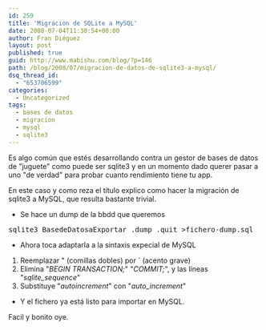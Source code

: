 ```yaml
---
id: 259
title: 'Migracion de SQLite a MySQL'
date: 2008-07-04T11:30:54+00:00
author: Fran Diéguez
layout: post
published: true
guid: http://www.mabishu.com/blog/?p=146
path: /blog/2008/07/migracion-de-datos-de-sqlite3-a-mysql/
dsq_thread_id:
  - "653706599"
categories:
  - Uncategorized
tags:
  - bases de datos
  - migracion
  - mysql
  - sqlite3
---
```

Es algo común que estés desarrollando contra un gestor de bases de datos de "juguete" como puede ser sqlite3 y en un momento dado querer pasar a uno "de verdad" para probar cuanto rendimiento tiene tu app.

En este caso y como reza el título explico como hacer la migración de sqlite3 a MySQL, que resulta bastante trivial.

* Se hace un dump de la bbdd que queremos

<pre lang="bash">sqlite3 BasedeDatosaExportar .dump .quit &gt;fichero-dump.sql</pre>

* Ahora toca adaptarla a la sintaxis expecial de MySQL

<ol>
	<li>Reemplazar " (comillas dobles) por ` (acento grave)</li>
	<li>Elimina "<em>BEGIN TRANSACTION;</em>" "<em>COMMIT;</em>", y las líneas "<em>sqlite_sequence</em>"</li>
	<li>Substituye "<em>autoincrement</em>" con "<em>auto_increment</em>"</li>
</ol>

* Y el fichero ya está listo para importar en MySQL.

Facil y bonito oye.
